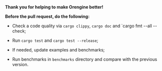 __Thank you for helping to make Orengine better!__

__Before the pull request, do the following:__

- Check a code quality via `cargo clippy`, `cargo doc` and `cargo fmt --all --check;

- Run `cargo test` and `cargo test --release`;

- If needed, update examples and benchmarks;

- Run benchmarks in `benchmarks` directory and compare with the previous version.